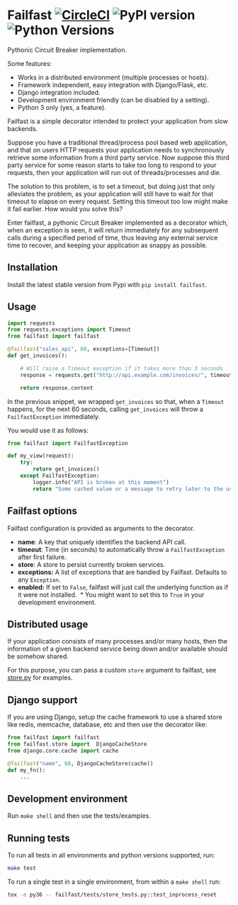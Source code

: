 # Failfast [![CircleCI](https://circleci.com/gh/ticketea/failfast.svg?style=svg)](https://circleci.com/gh/ticketea/failfast) ![PyPI version](https://img.shields.io/pypi/v/failfast.svg) ![Python Versions](https://img.shields.io/pypi/pyversions/failfast.svg)

Pythonic Circuit Breaker implementation.

Some features:

* Works in a distributed environment (multiple processes or hosts).
* Framework independent, easy integration with Django/Flask, etc.
* Django integration included.
* Development environment friendly (can be disabled by a setting).
* Python 3 only (yes, a feature).

Failfast is a simple decorator intended to protect your application from slow backends.

Suppose you have a traditional thread/process pool based web application, and that on users
HTTP requests your application needs to synchronously retrieve some information from a third
party service. Now suppose this third party service for some reason starts to take too long
to respond to your requests, then your application will run out of threads/processes and die.

The solution to this problem, is to set a timeout, but doing just that only alleviates the problem,
as your application will still have to wait for that timeout to elapse on every request. Setting
this timeout too low might make it fail earlier. How would you solve this?

Enter failfast, a pythonic Circuit Breaker implemented as a decorator which, when an exception
is seen, it will return immediately for any subsequent calls during a specified period of time, thus
leaving any external service time to recover, and keeping your application as snappy as possible.

## Installation

Install the latest stable version from Pypi with `pip install failfast`.

## Usage

```python
import requests
from requests.exceptions import Timeout
from failfast import failfast

@failfast("sales_api", 60, exceptions=[Timeout])
def get_invoices():

    # Will raise a Timeout exception if it takes more than 3 seconds
    response = requests.get("http://api.example.com/invoices/", timeout=3)

    return response.content
```

In the previous snippet, we wrapped `get_invoices` so that, when a `Timeout` happens, for the next
60 seconds, calling `get_invoices` will throw a `FailfastException` immediately.

You would use it as follows:

```python
from failfast import FailfastException

def my_view(request):
    try:
        return get_invoices()
    except FailfastException:
        logger.info("API is broken at this moment")
        return "Some cached value or a message to retry later to the user"
```

## Failfast options

Failfast configuration is provided as arguments to the decorator.

* **name**: A key that uniquely identifies the backend API call.
* **timeout**: Time (in seconds) to automatically throw a `FailfastException` after first failure.
* **store**: A store to persist currently broken services.
* **exceptions:** A list of exceptions that are handled by Failfast. Defaults to any `Exception`.
* **enabled:** If set to `False`, failfast will just call the underlying function as if it were not installed.
   \* You might want to set this to `True` in your development environment.

## Distributed usage

If your application consists of many processes and/or many hosts, then the information
of a given backend service being down and/or available should be somehow shared.

For this purpose, you can pass a custom `store` argument to failfast, see [store.py](failfast/store.py) for examples.

## Django support

If you are using Django, setup the cache framework to use a shared store like redis, memcache, database, etc
and then use the decorator like:

```python
from failfast import failfast
from failfast.store import  DjangoCacheStore
from django.core.cache import cache

@failfast("name", 60, DjangoCacheStore(cache))
def my_fn():
    ...
```

## Development environment

Run `make shell` and then use the tests/examples.

## Running tests

To run all tests in all environments and python versions supported, run:

```bash
make test
```

To run a single test in a single environment, from within a `make shell` run:

```bash
tox -e py36 -- failfast/tests/store_tests.py::test_inprocess_reset
```
